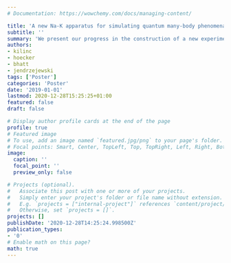 ```yaml
---
# Documentation: https://wowchemy.com/docs/managing-content/

title: 'A new Na-K apparatus for simulating quantum many-body phenomena'
subtitle: ''
summary: 'We present our progress in the construction of a new experimental apparatus for the study of many-body phenomena.'
authors:
- kilinc
- hoecker
- bhatt
- jendrzejewski
tags: ['Poster']
categories: 'Poster'
date: '2019-01-01'
lastmod: 2020-12-28T15:25:25+01:00
featured: false
draft: false

# Display author profile cards at the end of the page
profile: true
# Featured image
# To use, add an image named `featured.jpg/png` to your page's folder.
# Focal points: Smart, Center, TopLeft, Top, TopRight, Left, Right, BottomLeft, Bottom, BottomRight.
image:
  caption: ''
  focal_point: ''
  preview_only: false

# Projects (optional).
#   Associate this post with one or more of your projects.
#   Simply enter your project's folder or file name without extension.
#   E.g. `projects = ["internal-project"]` references `content/project/deep-learning/index.md`.
#   Otherwise, set `projects = []`.
projects: []
publishDate: '2020-12-28T14:25:24.998500Z'
publication_types:
- '0'
# Enable math on this page?
math: true
---
```

